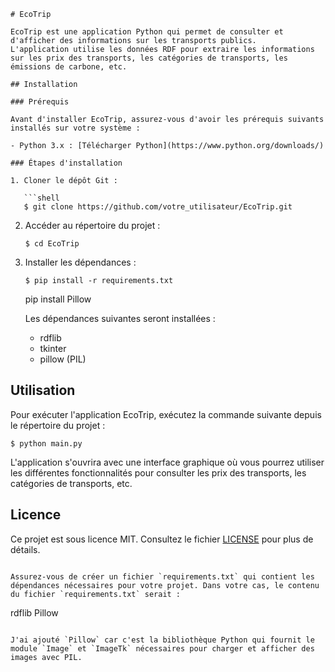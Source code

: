 
```
# EcoTrip

EcoTrip est une application Python qui permet de consulter et d'afficher des informations sur les transports publics. 
L'application utilise les données RDF pour extraire les informations sur les prix des transports, les catégories de transports, les émissions de carbone, etc.

## Installation

### Prérequis

Avant d'installer EcoTrip, assurez-vous d'avoir les prérequis suivants installés sur votre système :

- Python 3.x : [Télécharger Python](https://www.python.org/downloads/)

### Étapes d'installation

1. Cloner le dépôt Git :

   ```shell
   $ git clone https://github.com/votre_utilisateur/EcoTrip.git
   ```

2. Accéder au répertoire du projet :

   ```shell
   $ cd EcoTrip
   ```

3. Installer les dépendances :

   ```shell
   $ pip install -r requirements.txt
   ```

   pip install Pillow

   Les dépendances suivantes seront installées :
   
   - rdflib
   - tkinter
   - pillow (PIL)

## Utilisation

Pour exécuter l'application EcoTrip, exécutez la commande suivante depuis le répertoire du projet :

```shell
$ python main.py
```

L'application s'ouvrira avec une interface graphique où vous pourrez utiliser les différentes fonctionnalités pour consulter les prix des transports, les catégories de transports, etc.

## Licence

Ce projet est sous licence MIT. Consultez le fichier [LICENSE](LICENSE) pour plus de détails.
```

Assurez-vous de créer un fichier `requirements.txt` qui contient les dépendances nécessaires pour votre projet. Dans votre cas, le contenu du fichier `requirements.txt` serait :

```
rdflib
Pillow
```

J'ai ajouté `Pillow` car c'est la bibliothèque Python qui fournit le module `Image` et `ImageTk` nécessaires pour charger et afficher des images avec PIL.